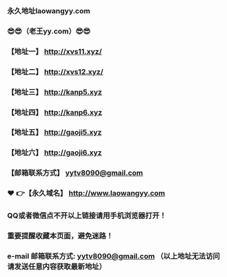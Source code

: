 ### 永久地址laowangyy.com
### :sunglasses::sunglasses:（老王yy.com）:sunglasses::sunglasses:
### 【地址一】  http://xvs11.xyz/
### 【地址二】  http://xvs12.xyz/
### 【地址三】  http://kanp5.xyz
### 【地址四】  http://kanp6.xyz
### 【地址五】  http://gaoji5.xyz
### 【地址六】  http://gaoji6.xyz
### 【邮箱联系方式】  yytv8090@gmail.com
### :heart: :point_right:【永久域名】  http://www.laowangyy.com
### QQ或者微信点不开以上链接请用手机浏览器打开！
### 重要提醒收藏本页面，避免迷路！
### e-mail 邮箱联系方式: yytv8090@gmail.com （以上地址无法访问请发送任意内容获取最新地址）
